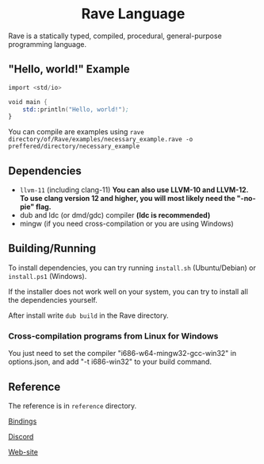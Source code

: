 <h1 align="center">Rave Language</h1>

Rave is a statically typed, compiled, procedural, general-purpose programming language.

## "Hello, world!" Example

```nasm
import <std/io>

void main {
    std::println("Hello, world!");
}
```

You can compile are examples using `rave directory/of/Rave/examples/necessary_example.rave -o preffered/directory/necessary_example`

## Dependencies

* `llvm-11` (including clang-11)
    **You can also use LLVM-10 and LLVM-12. To use clang version 12 and higher, you will most likely need the "-no-pie" flag.**
* dub and ldc (or dmd/gdc) compiler **(ldc is recommended)**
* mingw (if you need cross-compilation or you are using Windows)

## Building/Running

To install dependencies, you can try running `install.sh` (Ubuntu/Debian) or `install.ps1` (Windows).

If the installer does not work well on your system, you can try to install all the dependencies yourself.

After install write `dub build` in the Rave directory.

### Cross-compilation programs from Linux for Windows

You just need to set the compiler "i686-w64-mingw32-gcc-win32" in options.json, and add "-t i686-win32" to your build command.

## Reference

The reference is in `reference` directory.

<a href="https://github.com/Ttimofeyka/Rave/blob/main/bindings.md">Bindings</a>

<a href="https://discord.gg/AfEtyArvsM">Discord</a>

<a href="https://www.ravelang.tk/">Web-site</a>

